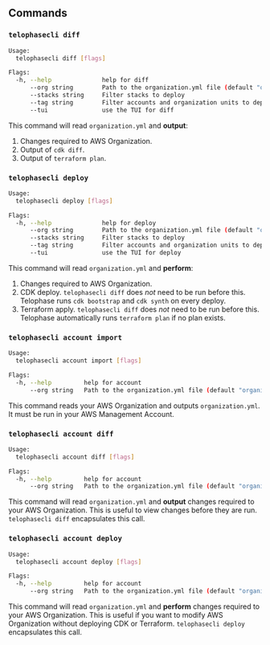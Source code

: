 ## Commands
### `telophasecli diff`
```sh
Usage:
  telophasecli diff [flags]

Flags:
  -h, --help              help for diff
      --org string        Path to the organization.yml file (default "organization.yml")
      --stacks string     Filter stacks to deploy
      --tag string        Filter accounts and organization units to deploy.
      --tui               use the TUI for diff
```

This command will read `organization.yml` and **output**:
1) Changes required to AWS Organization.
2) Output of `cdk diff`.
3) Output of `terraform plan`.

### `telophasecli deploy`
```sh
Usage:
  telophasecli deploy [flags]

Flags:
  -h, --help              help for deploy
      --org string        Path to the organization.yml file (default "organization.yml")
      --stacks string     Filter stacks to deploy
      --tag string        Filter accounts and organization units to deploy
      --tui               use the TUI for deploy
```

This command will read `organization.yml` and **perform**:
1) Changes required to AWS Organization.
2) CDK deploy. `telophasecli diff` does _not_ need to be run before this. Telophase runs `cdk bootstrap` and `cdk synth` on every deploy.
3) Terraform apply. `telophasecli diff` does _not_ need to be run before this. Telophase automatically runs `terraform plan` if no plan exists.

### `telophasecli account import`
```sh
Usage:
  telophasecli account import [flags]

Flags:
  -h, --help         help for account
      --org string   Path to the organization.yml file (default "organization.yml")
```

This command reads your AWS Organization and outputs `organization.yml`. It must be run in your AWS Management Account.

### `telophasecli account diff`
```sh
Usage:
  telophasecli account diff [flags]

Flags:
  -h, --help         help for account
      --org string   Path to the organization.yml file (default "organization.yml")
```

This command will read `organization.yml` and **output** changes required to your AWS Organization. This is useful to view changes before they are run. `telophasecli diff` encapsulates this call.

### `telophasecli account deploy`
```sh
Usage:
  telophasecli account deploy [flags]

Flags:
  -h, --help         help for account
      --org string   Path to the organization.yml file (default "organization.yml")
```

This command will read `organization.yml` and **perform** changes required to your AWS Organization. This is useful if you want to modify AWS Organization without deploying CDK or Terraform. `telophasecli deploy` encapsulates this call.
